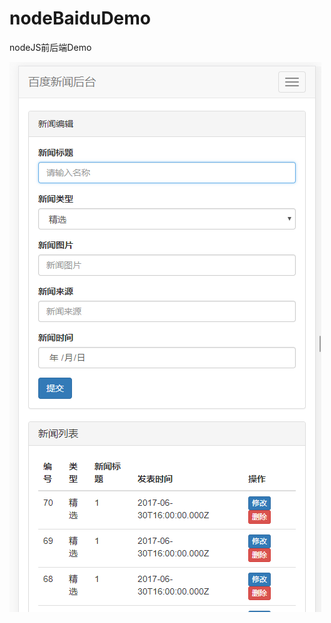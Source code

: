 # nodeBaiduDemo
nodeJS前后端Demo

![image](https://raw.githubusercontent.com/KellyYj/nodeBaiduDemo/master/screenshost/admin1.png)
